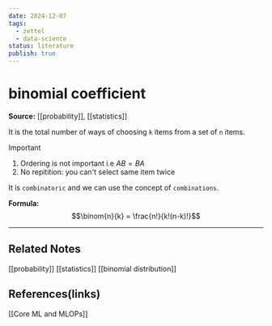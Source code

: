 ```yaml
---
date: 2024-12-07
tags:
  - zettel
  - data-science
status: literature
publish: true
---
```

# binomial coefficient

**Source:** [[probability]], [[statistics]]

It is the total number of ways of choosing `k` items from a set of `n` items.

> [!important]
> 1. Ordering is not important i.e $AB = BA$
> 2. No repitition: you can't select same item twice

It is `combinatoric`  and we can use the concept of `combinations`. 

**Formula:** $$\binom{n}{k} = \frac{n!}{k!(n-k)!}$$

---
## Related Notes
[[probability]]
[[statistics]]
[[binomial distribution]]

## References(links)
[[Core ML and MLOPs]]
